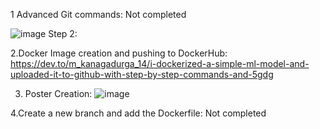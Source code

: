 1 Advanced Git commands: Not completed

![image](https://github.com/user-attachments/assets/dc424cc8-b2e5-406f-89d0-34caa4035e08)
Step 2:


2.Docker Image creation and pushing to DockerHub:
https://dev.to/m_kanagadurga_14/i-dockerized-a-simple-ml-model-and-uploaded-it-to-github-with-step-by-step-commands-and-5gdg

3. Poster Creation:
![image](https://github.com/user-attachments/assets/9cfbd5a2-fcc2-4fd7-8cc7-5f578b4ba18b)

4.Create a new branch and add the Dockerfile: Not completed




  
